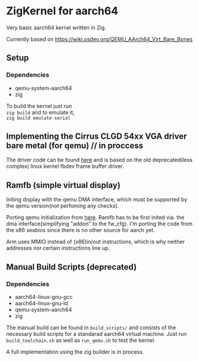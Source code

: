 # ZigKernel for aarch64
Very basic aarch64 kernel written in Zig.

Currently based on https://wiki.osdev.org/QEMU_AArch64_Virt_Bare_Bones

## Setup

### Dependencies

- qemu-system-aarch64
- zig

To build the kernel just run </br>
`zig build` and to emulate it,</br>
`zig build emulate-serial`


## Implementing the Cirrus CLGD 54xx VGA driver bare metal (for qemu) // in proccess

The driver code can be found [here](https://github.com/torvalds/linux/blob/master/drivers/video/fbdev/cirrusfb.c) and is based on the old deprecated(less complex) linux kernel fbdev frame buffer driver.

## Ramfb (simple virtual display)

Initing display with the qemu DMA interface, which must be supported by the qemu version(not perfoming any checks).

Porting qemu initialization from [here](https://github.com/coreboot/seabios/blob/master/vgasrc/ramfb.c). Ramfb has to be first inited via. the dma interface(simplifying "addon" to the fw_cfg). I'm porting the code from the x86 seabios since there is no other source for aarch yet.

Arm uses MMIO instead of (x86)in/out instructions, which is why neither addresses nor certain instructions line up.

## Manual Build Scripts (deprecated)

### Dependencies
- aarch64-linux-gnu-gcc
- aarch64-linux-gnu-ld
- qemu-system-aarch64
- zig

The manual build can be found in `build_scripts/` and consists of the necessary build scripts for a standarad aarch64 virtual machine. Just run `build_toolchain.sh` as well as `run_qemu.sh` to test the kernel.

A full implementation using the zig builder is in process.
